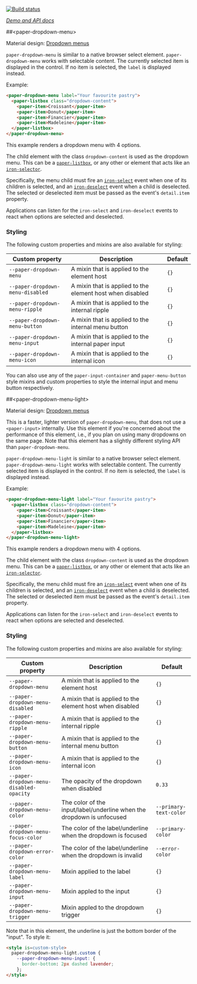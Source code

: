 
<!---

This README is automatically generated from the comments in these files:
paper-dropdown-menu-light.html  paper-dropdown-menu.html

Edit those files, and our readme bot will duplicate them over here!
Edit this file, and the bot will squash your changes :)

The bot does some handling of markdown. Please file a bug if it does the wrong
thing! https://github.com/PolymerLabs/tedium/issues

-->

[![Build status](https://travis-ci.org/PolymerElements/paper-dropdown-menu.svg?branch=master)](https://travis-ci.org/PolymerElements/paper-dropdown-menu)

_[Demo and API docs](https://elements.polymer-project.org/elements/paper-dropdown-menu)_


##&lt;paper-dropdown-menu&gt;

Material design: [Dropdown menus](https://www.google.com/design/spec/components/buttons.html#buttons-dropdown-buttons)

`paper-dropdown-menu` is similar to a native browser select element.
`paper-dropdown-menu` works with selectable content. The currently selected
item is displayed in the control. If no item is selected, the `label` is
displayed instead.

Example:

```html
<paper-dropdown-menu label="Your favourite pastry">
  <paper-listbox class="dropdown-content">
    <paper-item>Croissant</paper-item>
    <paper-item>Donut</paper-item>
    <paper-item>Financier</paper-item>
    <paper-item>Madeleine</paper-item>
  </paper-listbox>
</paper-dropdown-menu>
```

This example renders a dropdown menu with 4 options.

The child element with the class `dropdown-content` is used as the dropdown
menu. This can be a [`paper-listbox`](paper-listbox), or any other or
element that acts like an [`iron-selector`](iron-selector).

Specifically, the menu child must fire an
[`iron-select`](iron-selector#event-iron-select) event when one of its
children is selected, and an [`iron-deselect`](iron-selector#event-iron-deselect)
event when a child is deselected. The selected or deselected item must
be passed as the event's `detail.item` property.

Applications can listen for the `iron-select` and `iron-deselect` events
to react when options are selected and deselected.

### Styling

The following custom properties and mixins are also available for styling:

| Custom property | Description | Default |
| --- | --- | --- |
| `--paper-dropdown-menu` | A mixin that is applied to the element host | `{}` |
| `--paper-dropdown-menu-disabled` | A mixin that is applied to the element host when disabled | `{}` |
| `--paper-dropdown-menu-ripple` | A mixin that is applied to the internal ripple | `{}` |
| `--paper-dropdown-menu-button` | A mixin that is applied to the internal menu button | `{}` |
| `--paper-dropdown-menu-input` | A mixin that is applied to the internal paper input | `{}` |
| `--paper-dropdown-menu-icon` | A mixin that is applied to the internal icon | `{}` |

You can also use any of the `paper-input-container` and `paper-menu-button`
style mixins and custom properties to style the internal input and menu button
respectively.



##&lt;paper-dropdown-menu-light&gt;

Material design: [Dropdown menus](https://www.google.com/design/spec/components/buttons.html#buttons-dropdown-buttons)

This is a faster, lighter version of `paper-dropdown-menu`, that does not
use a `<paper-input>` internally. Use this element if you're concerned about
the performance of this element, i.e., if you plan on using many dropdowns on
the same page. Note that this element has a slightly different styling API
than `paper-dropdown-menu`.

`paper-dropdown-menu-light` is similar to a native browser select element.
`paper-dropdown-menu-light` works with selectable content. The currently selected
item is displayed in the control. If no item is selected, the `label` is
displayed instead.

Example:

```html
<paper-dropdown-menu-light label="Your favourite pastry">
  <paper-listbox class="dropdown-content">
    <paper-item>Croissant</paper-item>
    <paper-item>Donut</paper-item>
    <paper-item>Financier</paper-item>
    <paper-item>Madeleine</paper-item>
  </paper-listbox>
</paper-dropdown-menu-light>
```

This example renders a dropdown menu with 4 options.

The child element with the class `dropdown-content` is used as the dropdown
menu. This can be a [`paper-listbox`](paper-listbox), or any other or
element that acts like an [`iron-selector`](iron-selector).

Specifically, the menu child must fire an
[`iron-select`](iron-selector#event-iron-select) event when one of its
children is selected, and an [`iron-deselect`](iron-selector#event-iron-deselect)
event when a child is deselected. The selected or deselected item must
be passed as the event's `detail.item` property.

Applications can listen for the `iron-select` and `iron-deselect` events
to react when options are selected and deselected.

### Styling

The following custom properties and mixins are also available for styling:

| Custom property | Description | Default |
| --- | --- | --- |
| `--paper-dropdown-menu` | A mixin that is applied to the element host | `{}` |
| `--paper-dropdown-menu-disabled` | A mixin that is applied to the element host when disabled | `{}` |
| `--paper-dropdown-menu-ripple` | A mixin that is applied to the internal ripple | `{}` |
| `--paper-dropdown-menu-button` | A mixin that is applied to the internal menu button | `{}` |
| `--paper-dropdown-menu-icon` | A mixin that is applied to the internal icon | `{}` |
| `--paper-dropdown-menu-disabled-opacity` | The opacity of the dropdown when disabled | `0.33` |
| `--paper-dropdown-menu-color` | The color of the input/label/underline when the dropdown is unfocused | `--primary-text-color` |
| `--paper-dropdown-menu-focus-color` | The color of the label/underline when the dropdown is focused | `--primary-color` |
| `--paper-dropdown-error-color` | The color of the label/underline when the dropdown is invalid | `--error-color` |
| `--paper-dropdown-menu-label` | Mixin applied to the label | `{}` |
| `--paper-dropdown-menu-input` | Mixin appled to the input | `{}` |
| `--paper-dropdown-menu-trigger` | Mixin appled to the dropdown trigger | `{}` |

Note that in this element, the underline is just the bottom border of the "input".
To style it:

```html
<style is=custom-style>
  paper-dropdown-menu-light.custom {
    --paper-dropdown-menu-input: {
      border-bottom: 2px dashed lavender;
    };
</style>
```


